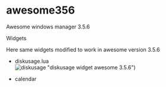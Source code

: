 # awesome356

Awesome windows manager 3.5.6 

Widgets 

Here same widgets modified to work in awesome version 3.5.6 

- diskusage.lua  
 ![diskusage ](https://github.com/msiagri/awesome356/screenshots/Aw-356-diskusage.png) "diskusage widget awesome 3.5.6")
 

- calendar 

